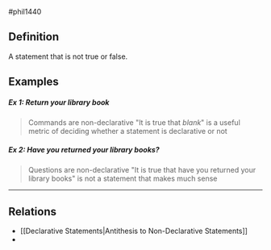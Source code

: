 #phil1440 
## Definition
A statement that is not true or false.
## Examples
##### Ex 1: Return your library book
> Commands are non-declarative 
> "It is true that *blank*" is a useful metric of deciding whether a statement is declarative or not
##### Ex 2: Have you returned your library books?
> Questions are non-declarative
> "It is true that have you returned your library books" is not a statement that makes much sense
___
## Relations
- [[Declarative Statements|Antithesis to Non-Declarative Statements]]
- 
